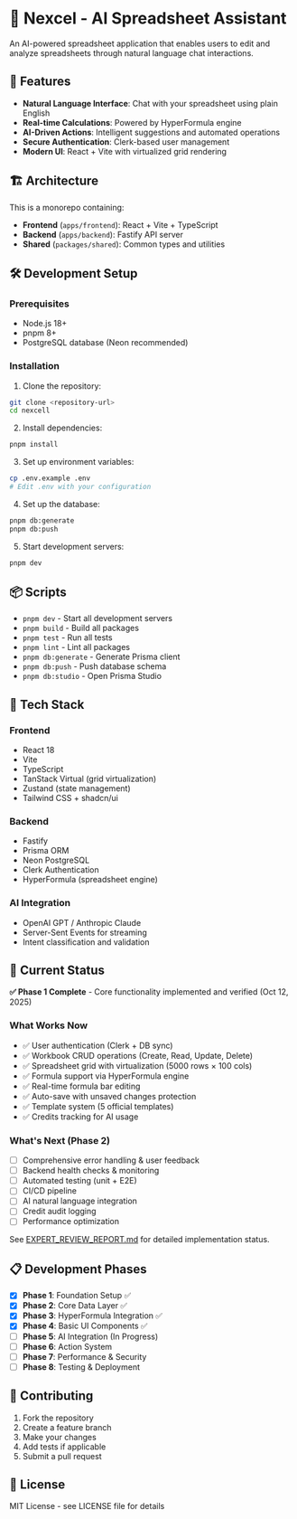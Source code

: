 # 🧠 Nexcel - AI Spreadsheet Assistant

An AI-powered spreadsheet application that enables users to edit and analyze spreadsheets through natural language chat interactions.

## 🚀 Features

- **Natural Language Interface**: Chat with your spreadsheet using plain English
- **Real-time Calculations**: Powered by HyperFormula engine
- **AI-Driven Actions**: Intelligent suggestions and automated operations
- **Secure Authentication**: Clerk-based user management
- **Modern UI**: React + Vite with virtualized grid rendering

## 🏗️ Architecture

This is a monorepo containing:

- **Frontend** (`apps/frontend`): React + Vite + TypeScript
- **Backend** (`apps/backend`): Fastify API server
- **Shared** (`packages/shared`): Common types and utilities

## 🛠️ Development Setup

### Prerequisites

- Node.js 18+
- pnpm 8+
- PostgreSQL database (Neon recommended)

### Installation

1. Clone the repository:
```bash
git clone <repository-url>
cd nexcell
```

2. Install dependencies:
```bash
pnpm install
```

3. Set up environment variables:
```bash
cp .env.example .env
# Edit .env with your configuration
```

4. Set up the database:
```bash
pnpm db:generate
pnpm db:push
```

5. Start development servers:
```bash
pnpm dev
```

## 📦 Scripts

- `pnpm dev` - Start all development servers
- `pnpm build` - Build all packages
- `pnpm test` - Run all tests
- `pnpm lint` - Lint all packages
- `pnpm db:generate` - Generate Prisma client
- `pnpm db:push` - Push database schema
- `pnpm db:studio` - Open Prisma Studio

## 🔧 Tech Stack

### Frontend
- React 18
- Vite
- TypeScript
- TanStack Virtual (grid virtualization)
- Zustand (state management)
- Tailwind CSS + shadcn/ui

### Backend
- Fastify
- Prisma ORM
- Neon PostgreSQL
- Clerk Authentication
- HyperFormula (spreadsheet engine)

### AI Integration
- OpenAI GPT / Anthropic Claude
- Server-Sent Events for streaming
- Intent classification and validation

## 🎯 Current Status

**✅ Phase 1 Complete** - Core functionality implemented and verified (Oct 12, 2025)

### What Works Now
- ✅ User authentication (Clerk + DB sync)
- ✅ Workbook CRUD operations (Create, Read, Update, Delete)
- ✅ Spreadsheet grid with virtualization (5000 rows × 100 cols)
- ✅ Formula support via HyperFormula engine
- ✅ Real-time formula bar editing
- ✅ Auto-save with unsaved changes protection
- ✅ Template system (5 official templates)
- ✅ Credits tracking for AI usage

### What's Next (Phase 2)
- [ ] Comprehensive error handling & user feedback
- [ ] Backend health checks & monitoring
- [ ] Automated testing (unit + E2E)
- [ ] CI/CD pipeline
- [ ] AI natural language integration
- [ ] Credit audit logging
- [ ] Performance optimization

See [EXPERT_REVIEW_REPORT.md](./docs/EXPERT_REVIEW_REPORT.md) for detailed implementation status.

## 📋 Development Phases

- [x] **Phase 1**: Foundation Setup ✅
- [x] **Phase 2**: Core Data Layer ✅
- [x] **Phase 3**: HyperFormula Integration ✅
- [x] **Phase 4**: Basic UI Components ✅
- [ ] **Phase 5**: AI Integration (In Progress)
- [ ] **Phase 6**: Action System
- [ ] **Phase 7**: Performance & Security
- [ ] **Phase 8**: Testing & Deployment

## 🤝 Contributing

1. Fork the repository
2. Create a feature branch
3. Make your changes
4. Add tests if applicable
5. Submit a pull request

## 📄 License

MIT License - see LICENSE file for details